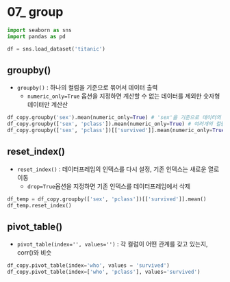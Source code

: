 # 07_ group
```python
import seaborn as sns
import pandas as pd

df = sns.load_dataset('titanic')
```

## groupby()
- `groupby()` : 하나의 컬럼을 기준으로 묶어서 데이터 출력
    - `numeric_only=True` 옵션을 지정하면 계산할 수 없는 데이터를 제외한 숫자형 데이터만 계산산
```python
df_copy.groupby('sex').mean(numeric_only=True) # 'sex'을 기준으로 데이터의 평균값 계산
df_copy.groupby(['sex', 'pclass']).mean(numeric_only=True) # 여러개의 컬럼을 기준으로 할 때는 [](리스트) 사용
df_copy.groupby(['sex', 'pclass'])[['survived']].mean(numeric_only=True) # 'sex'과 'pclass'를 기준으로 'survived'의 평균 계산
```

## reset_index()
- `reset_index()` : 데이터프레임의 인덱스를 다시 설정, 기존 인덱스는 새로운 열로 이동
    - `drop=True`옵션을 지정하면 기존 인덱스를 데이터프레임에서 삭제
```python
df_temp = df_copy.groupby(['sex', 'pclass'])[['survived']].mean()
df_temp.reset_index()
```

## pivot_table()
- `pivot_table(index='', values='')` : 각 컬럼이 어떤 관계를 갖고 있는지, corr()와 비슷
```python
df_copy.pivot_table(index='who', values = 'survived')
df_copy.pivot_table(index=['who', 'pclass'], values='survived')
```